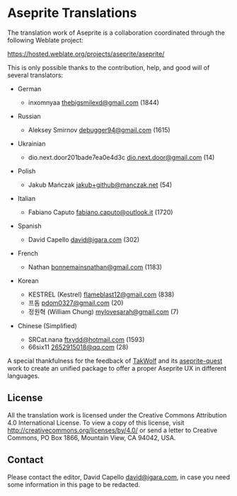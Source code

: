 # Aseprite Translations

The translation work of Aseprite is a collaboration coordinated
through the following Weblate project:

  https://hosted.weblate.org/projects/aseprite/aseprite/

This is only possible thanks to the contribution, help, and good will
of several translators:

* German

    * inxomnyaa <thebigsmilexd@gmail.com> (1844)


* Russian

    * Aleksey Smirnov <debugger94@gmail.com> (1615)


* Ukrainian

    * dio.next.door201bade7ea0e4d3c <dio.next.door@gmail.com> (14)


* Polish

    * Jakub Mańczak <jakub+github@manczak.net> (54)


* Italian

    * Fabiano Caputo <fabiano.caputo@outlook.it> (1720)


* Spanish

    * David Capello <david@igara.com> (302)


* French

    * Nathan <bonnemainsnathan@gmail.com> (1183)

* Korean

    * KESTREL (Kestrel) <flameblast12@gmail.com> (838)
    * 프돔 <pdom0327@gmail.com> (20)
    * 정원혁 (William Chung) <mylovesarah@gmail.com> (7)


* Chinese (Simplified)

    * SRCat.nana <ftxydd@hotmail.com> (1593)
    * 66six11 <2652915018@qq.com> (28)


A special thankfulness for the feedback of [TakWolf](https://github.com/TakWolf)
and its [aseprite-quest](https://github.com/aseprite-quest) work to create an
unified package to offer a proper Aseprite UX in different languages.

## License

All the translation work is licensed under the Creative Commons
Attribution 4.0 International License. To view a copy of this license,
visit http://creativecommons.org/licenses/by/4.0/ or send a letter to
Creative Commons, PO Box 1866, Mountain View, CA 94042, USA.

## Contact

Please contact the editor, David Capello <david@igara.com>, in case
you need some information in this page to be redacted.
